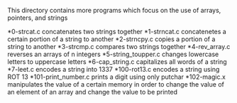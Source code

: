 This directory contains more programs which focus on the use of arrays, pointers, and strings

*0-strcat.c concatenates two strings together
*1-strncat.c concatenetes a certain portion of a string to another
*2-strncpy.c copies a portion of a string to another
*3-strcmp.c compares two strings together
*4-rev_array.c reverses an arrays of n integers
*5-string_toupper.c changes lowercase letters to uppercase letters
*6-cap_string.c capitalizes all words of a string
*7-leet.c encodes a string into 1337
*100-rot13.c encodes a string using ROT 13
*101-print_number.c prints a digit using only putchar
*102-magic.x manipulates the value of a certain memory in order to change the value of an element of an array and change the value to be printed
